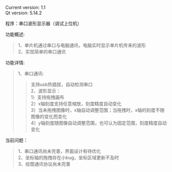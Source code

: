 Current version: 1.1  
Qt version: 5.14.2    

程序：串口波形显示器（调试上位机）  

功能概述:   
>1、单片机通过串口与电脑通讯，电脑实时显示单片机传来的波形     
>2、实现简单的串口通讯   
 
功能详情:  
>1、串口通讯:  
>>支持usb热插拔，自动检测串口  
>2、波形显示：  
>>1）支持拖拽画布  
>>2）x轴刻度支持任意缩放，刻度精度自动变化  
>>3）当未拖拽图像时，x轴自动调整范围；当拖拽时，x轴的刻度不随图像的变化而变化  
>>4）y轴刻度随图像自动调整范围，也可认为固定范围，刻度精度自动变化  

当前问题：   
>1、串口通讯尚未完善，界面设计有待优化  
>2、坐标轴的拖拽存在小bug，坐标区域更新不及时  
>3、绘图通讯协议尚未完善  

  
    
